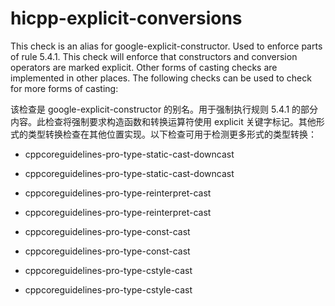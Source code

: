 # hicpp-explicit-conversions

This check is an alias for google-explicit-constructor. Used to enforce parts of rule 5.4.1. This check will enforce that constructors and conversion operators are marked explicit. Other forms of casting checks are implemented in other places. The following checks can be used to check for more forms of casting:

该检查是 google-explicit-constructor 的别名。用于强制执行规则 5.4.1 的部分内容。此检查将强制要求构造函数和转换运算符使用 explicit 关键字标记。其他形式的类型转换检查在其他位置实现。以下检查可用于检测更多形式的类型转换：

- cppcoreguidelines-pro-type-static-cast-downcast
- cppcoreguidelines-pro-type-static-cast-downcast

- cppcoreguidelines-pro-type-reinterpret-cast
- cppcoreguidelines-pro-type-reinterpret-cast

- cppcoreguidelines-pro-type-const-cast
- cppcoreguidelines-pro-type-const-cast

- cppcoreguidelines-pro-type-cstyle-cast
- cppcoreguidelines-pro-type-cstyle-cast
